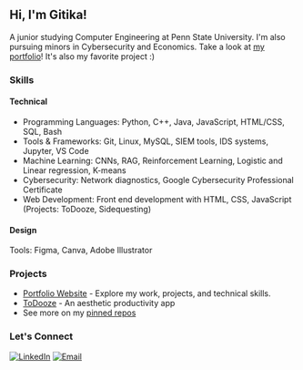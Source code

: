 ## Hi, I'm Gitika!
A junior studying Computer Engineering at Penn State University. I'm also pursuing minors in Cybersecurity and Economics.
Take a look at [my portfolio](https://gitsika119.github.io/portfolio/)! It's also my favorite project :) 

### Skills
#### Technical
- Programming Languages: Python, C++, Java, JavaScript, HTML/CSS, SQL, Bash
- Tools & Frameworks: Git, Linux, MySQL, SIEM tools, IDS systems, Jupyter, VS Code
- Machine Learning: CNNs, RAG, Reinforcement Learning, Logistic and Linear regression, K-means
- Cybersecurity: Network diagnostics, Google Cybersecurity Professional Certificate
- Web Development: Front end development with HTML, CSS, JavaScript (Projects: ToDooze, Sidequesting)
#### Design
Tools: Figma, Canva, Adobe Illustrator

### Projects
-  [Portfolio Website](https://gitsika119.github.io/portfolio/) - Explore my work, projects, and technical skills.
-  [ToDooze](https://github.com/gitsika119/ToDooze) - An aesthetic productivity app
-  See more on my [pinned repos](https://github.com/gitsika119?tab=repositories) 

### Let's Connect
  [![LinkedIn](https://img.shields.io/badge/-LinkedIn-blue?style=flat&logo=Linkedin&logoColor=white)](https://linkedin.com/in/gitika-saini)
[![Email](https://img.shields.io/badge/-Email-red?style=flat&logo=gmail&logoColor=white)](mailto:gittssaini@gmail.com)
